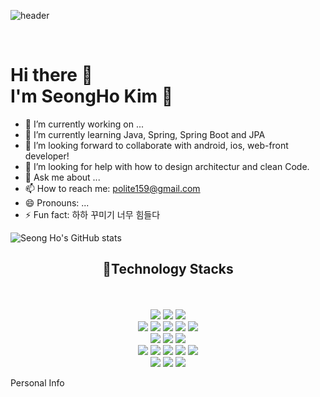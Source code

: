 ![header](https://capsule-render.vercel.app/api?type=wave&color=auto&height=300&section=header&text=SeongHo&nbsp;Kim&fontSize=90)

<br>

# Hi there 👋<br> I'm SeongHo Kim 🌱


- 🔭 I’m currently working on ...
- 🌱 I’m currently learning Java, Spring, Spring Boot and JPA
- 👯 I’m looking forward to collaborate with android, ios, web-front developer!
- 🤔 I’m looking for help with how to design architectur and clean Code.  
- 💬 Ask me about ...
- 📫 How to reach me: polite159@gmail.com
- 😄 Pronouns: ...
- ⚡ Fun fact: 하하 꾸미기 너무 힘들다


![Seong Ho's GitHub stats](https://github-readme-stats.vercel.app/api?username=OOOIOOOIO&show_icons=true&theme=buefy)


<div align=center>
  <h2>💪Technology Stacks</h2>
</div>

<br>
<br>
<div align=center>
  <img src="https://img.shields.io/badge/JAVA-007396?style=for-the-badge&logo=java&logoColor=white">
  <img src="https://img.shields.io/badge/Spring-6DB33F?style=for-the-badge&logo=Spring&logoColor=white"> 
  <img src="https://img.shields.io/badge/Spring Boot-6DB33F?style=for-the-badge&logo=Spring Boot&logoColor=white"><br>

  <img src="https://img.shields.io/badge/html5-E34F26?style=for-the-badge&logo=html5&logoColor=white"> 
  <img src="https://img.shields.io/badge/css-1572B6?style=for-the-badge&logo=css3&logoColor=white"> 
  <img src="https://img.shields.io/badge/javascript-F7DF1E?style=for-the-badge&logo=javascript&logoColor=black"> 
  <img src="https://img.shields.io/badge/jquery-0769AD?style=for-the-badge&logo=jquery&logoColor=white">
  <img src="https://img.shields.io/badge/bootstrap-7952B3?style=for-the-badge&logo=bootstrap&logoColor=white"><br>

  <img src="https://img.shields.io/badge/apache tomcat-F8DC75?style=for-the-badge&logo=apachetomcat&logoColor=white">
  <img src="https://img.shields.io/badge/oracle-F80000?style=for-the-badge&logo=oracle&logoColor=white">
  <img src="https://img.shields.io/badge/mysql-4479A1?style=for-the-badge&logo=mysql&logoColor=white"><br>

  <img src="https://img.shields.io/badge/python-3776AB?style=for-the-badge&logo=python&logoColor=white"> 
  <img src="https://img.shields.io/badge/Anaconda-44A833?style=for-the-badge&logo=Anaconda&logoColor=white">
  <img src="https://img.shields.io/badge/Jupyter-F37626?style=for-the-badge&logo=Jupyter&logoColor=white">
  <img src="https://img.shields.io/badge/Google Colab-F9AB00?style=for-the-badge&logo=Google Colab&logoColor=white">
  <img src="https://img.shields.io/badge/TensorFlow-FF6F00?style=for-the-badge&logo=tensorFlow&logoColor=white"><br>

  <img src="https://img.shields.io/badge/Windows-0078D6?style=for-the-badge&logo=Windows&logoColor=white">
  <img src="https://img.shields.io/badge/linux-FCC624?style=for-the-badge&logo=linux&logoColor=black"> 
  <img src="https://img.shields.io/badge/github-181717?style=for-the-badge&logo=github&logoColor=white">
</div>





Personal Info




